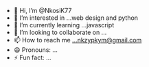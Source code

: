 - 👋 Hi, I’m @NkosiK77
- 👀 I’m interested in ...web design and python
- 🌱 I’m currently learning ...javascript
- 💞️ I’m looking to collaborate on ...
- 📫 How to reach me ...nkzypkym@gmail.com
- 😄 Pronouns: ...
- ⚡ Fun fact: ...

<!---
NkosiK77/NkosiK77 is a ✨ special ✨ repository because its `README.md` (this file) appears on your GitHub profile.
You can click the Preview link to take a look at your changes.
--->
